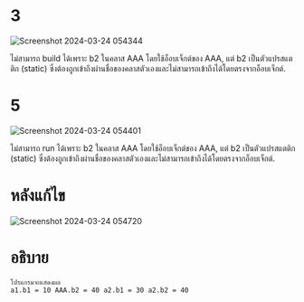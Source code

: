 # 3 #
![Screenshot 2024-03-24 054344](https://github.com/ironmanwin1/03376836-OOP-2566-Lab-06/assets/144198724/e090dbaf-2464-40b9-bd23-c406ee58a919)

ไม่สามารถ build ได้เพราะ b2 ในคลาส AAA โดยใช้อ็อบเจ็กต์ของ AAA, แต่ b2 เป็นตัวแปรสแตติก (static) ซึ่งต้องถูกเข้าถึงผ่านชื่อของคลาสตัวเองและไม่สามารถเข้าถึงได้โดยตรงจากอ็อบเจ็กต์.
# 5 #
![Screenshot 2024-03-24 054401](https://github.com/ironmanwin1/03376836-OOP-2566-Lab-06/assets/144198724/5055e6e6-d49c-4a8f-826f-1dc766b52e82)

ไม่สามารถ run ได้เพราะ b2 ในคลาส AAA โดยใช้อ็อบเจ็กต์ของ AAA, แต่ b2 เป็นตัวแปรสแตติก (static) ซึ่งต้องถูกเข้าถึงผ่านชื่อของคลาสตัวเองและไม่สามารถเข้าถึงได้โดยตรงจากอ็อบเจ็กต์.
# หลังแก้ไข #
![Screenshot 2024-03-24 054720](https://github.com/ironmanwin1/03376836-OOP-2566-Lab-06/assets/144198724/4f466634-3f1b-4db4-a027-f2a5866e0083)

# อธิบาย #
```
โปรแกรมจะแสดงผล
a1.b1 = 10 AAA.b2 = 40 a2.b1 = 30 a2.b2 = 40
